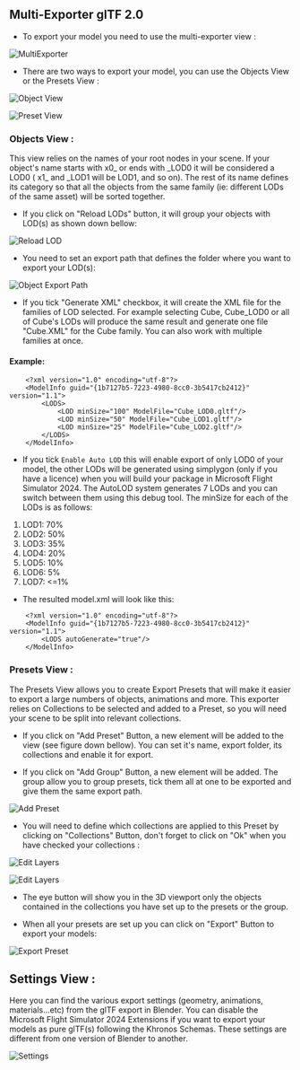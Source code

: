 ## Multi-Exporter glTF 2.0
- To export your model you need to use the multi-exporter view :

![MultiExporter](resources/multiExporter/multiexporter_panel.png)

- There are two ways to export your model, you can use the Objects View or the Presets View :

![Object View](resources/multiExporter/objects_view.png)

![Preset View](resources/multiExporter/presets_view.png)

### Objects View :

This view relies on the names of your root nodes in your scene. If your object's name starts with x0_ or ends with \_LOD0 it will be considered a LOD0 ( x1_ and _LOD1 will be LOD1, and so on). The rest of its name defines its category so that all the objects from the same family (ie: different LODs of the same asset) will be sorted together.

- If you click on "Reload LODs" button, it will group your objects with LOD(s) as shown down bellow:

![Reload LOD](resources/multiExporter/objects_reload_lods.png)

- You need to set an export path that defines the folder where you want to export your LOD(s):

![Object Export Path](resources/multiExporter/objects_export_folder_path.png)

- If you tick "Generate XML" checkbox, it will create the XML file for the families of LOD selected. For example selecting Cube, Cube_LOD0 or all of Cube's LODs will produce the same result and generate one file "Cube.XML" for the Cube family. You can also work with multiple families at once.

#### Example:
```
    <?xml version="1.0" encoding="utf-8"?>
    <ModelInfo guid="{1b7127b5-7223-4980-8cc0-3b5417cb2412}" version="1.1">
        <LODS>
            <LOD minSize="100" ModelFile="Cube_LOD0.gltf"/>
            <LOD minSize="50" ModelFile="Cube_LOD1.gltf"/>
            <LOD minSize="25" ModelFile="Cube_LOD2.gltf"/>
        </LODS>
    </ModelInfo>
```

- If you tick `Enable Auto LOD` this will enable export of only LOD0 of your model, the other LODs will be generated using simplygon (only if you have a licence) when you will build your package in Microsoft Flight Simulator 2024. The AutoLOD system generates 7 LODs and you can switch between them using this debug tool. The minSize for each of the LODs is as follows:
<ol>
    <li>LOD1: 70%</li>
    <li>LOD2: 50%</li>
    <li>LOD3: 35%</li>
    <li>LOD4: 20%</li>
    <li>LOD5: 10%</li>
    <li>LOD6: 5%</li>
    <li>LOD7: <=1%</li>
</ol>

- The resulted model.xml will look like this:
```
    <?xml version="1.0" encoding="utf-8"?>
    <ModelInfo guid="{1b7127b5-7223-4980-8cc0-3b5417cb2412}" version="1.1">
        <LODS autoGenerate="true"/>
    </ModelInfo>
```

### Presets View :
The Presets View allows you to create Export Presets that will make it easier to export a large numbers of objects, animations and more. This exporter relies on Collections to be selected and added to a Preset, so you will need your scene to be split into relevant collections.

- If you click on "Add Preset" Button, a new element will be added to the view (see figure down bellow). You can set it's name, export folder, its collections and enable it for export.

- If you click on "Add Group" Button, a new element will be added. The group allow you to group presets, tick them all at one to be exported and give them the same export path.

![Add Preset](resources/multiExporter/add_preset_group.png)

- You will need to define which collections are applied to this Preset by clicking on "Collections" Button, don't forget to click on "Ok" when you have checked your collections :

![Edit Layers](resources/multiExporter/set_layers.png)

![Edit Layers](resources/multiExporter/list_layers.png)

- The eye button will show you in the 3D viewport only the objects contained in the collections you have set up to the presets or the group.

- When all your presets are set up you can click on "Export" Button to export your models:

![Export Preset](resources/multiExporter/presets_export.png)

## Settings View :
Here you can find the various export settings (geometry, animations, materials...etc) from the glTF export in Blender. You can disable the Microsoft Flight Simulator 2024 Extensions if you want to export your models as pure glTF(s) following the Khronos Schemas. These settings are different from one version of Blender to another.

![Settings](resources/multiExporter/settings_view.png)